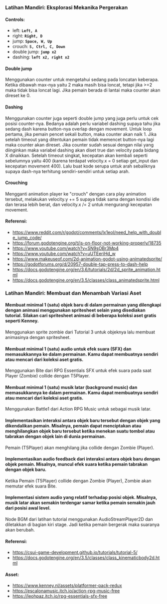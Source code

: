 ### Latihan Mandiri: Eksplorasi Mekanika Pergerakan

#### Controls:
- left: **`Left, A`**
- right: **`Right, D`**
- jump: **`Space, W, Up`**
- crouch: **`S, Ctrl, C, Down`**
- double jump: **`jump x2`**
- dashing: **`left x2, right x2`**

#### Double jump
<p>Menggunakan counter untuk mengetahui sedang pada loncatan keberapa. Ketika dibawah max-nya yaitu 2 maka masih bisa loncat, tetapi jika >=2 maka tidak bisa loncat 
lagi. Jika pemain berada di lantai maka counter akan direset ke 0.</p>

#### Dashing
<p>Menggunakan counter juga seperti double jump yang juga perlu untuk cek posisi counter-nya. Bedanya adalah perlu variabel dashing supaya tahu jika sedang dash 
karena button-nya overlap dengan movement. Untuk loop pertama, jika pemain pencet sekali button, maka counter akan naik 1. Jika setelah timeout yang ditentukan 
pemain tidak memencet button-nya lagi maka counter akan direset. Jika counter sudah sesuai dengan nilai yang diinginkan maka variabel dashing akan diset true dan
velocity pada bidang X dinaikkan. Setelah timeout singkat, kecepatan akan kembali seperti sebelumnya yaitu 400 (karena terdapat velocity.x = 0 setiap get_input dan 
kecepatan movement 400). Lalu buat kode serupa untuk arah sebaliknya supaya dash-nya terhitung sendiri-sendiri untuk setiap arah.</p>

#### Crouching
<p>Mengganti animation player ke "crouch" dengan cara play animation tersebut, melakukan velocity.y += 5 supaya tidak sama dengan kondisi idle dan terasa lebih 
berat, dan velocity.x /= 2 untuk mengurangi kecepatan movement.</p>

#### Referensi:
- https://www.reddit.com/r/godot/comments/lx1eol/need_help_with_double_jump_code/
- https://forum.godotengine.org/t/is-on-floor-not-working-properly/18735
- https://www.youtube.com/watch?v=SN9sOBr3Mp4
- https://www.youtube.com/watch?v=uUTEeriHd_w
- https://www.makeuseof.com/2d-animation-godot-using-animatedsprite/
- https://godotforums.org/d/20957-double-tap-press-to-dash-help
- https://docs.godotengine.org/en/3.6/tutorials/2d/2d_sprite_animation.html
- https://docs.godotengine.org/en/3.5/classes/class_animatedsprite.html

### Latihan Mandiri: Membuat dan Menambah Variasi Aset

#### Membuat minimal 1 (satu) objek baru di dalam permainan yang dilengkapi dengan animasi menggunakan spritesheet selain yang disediakan tutorial. Silakan cari spritesheet animasi di beberapa koleksi aset gratis seperti Kenney.
<p>Menggunakan sprite zombie dari Tutorial 3 untuk objeknya lalu membuat animasinya dengan spritesheet.</p>

#### Membuat minimal 1 (satu) audio untuk efek suara (SFX) dan memasukkannya ke dalam permainan. Kamu dapat membuatnya sendiri atau mencari dari koleksi aset gratis.
<p>Menggunakan Bite dari RPG Essentials SFX untuk efek suara pada saat Player (Zombie) collide dengan T5Player.</p>

#### Membuat minimal 1 (satu) musik latar (background music) dan memasukkannya ke dalam permainan. Kamu dapat membuatnya sendiri atau mencari dari koleksi aset gratis.
<p>Menggunakan Battle1 dari Action RPG Music untuk sebagai musik latar.</p>

#### Implementasikan interaksi antara objek baru tersebut dengan objek yang dikendalikan pemain. Misalnya, pemain dapat menciptakan atau menghilangkan objek baru tersebut ketika menekan suatu tombol atau tabrakan dengan objek lain di dunia permainan.
<p>Pemain (T5Player) akan menghilang jika collide dengan Zombie (Player).</p>

#### Implementasikan audio feedback dari interaksi antara objek baru dengan objek pemain. Misalnya, muncul efek suara ketika pemain tabrakan dengan objek baru.
<p>Ketika Pemain (T5Player) collide dengan Zombie (Player), Zombie akan memutar efek suara Bite.</p>

#### Implementasi sistem audio yang relatif terhadap posisi objek. Misalnya, musik latar akan semakin terdengar samar ketika pemain semakin jauh dari posisi awal level.
<p>Node BGM dari latihan tutorial menggunakan AudioStreamPlayer2D dan diletakkan di bagian kiri stage. Jadi ketika pemain bergerak maka suaranya akan berubah.</p>

#### Referensi:
- https://csui-game-development.github.io/tutorials/tutorial-5/
- https://docs.godotengine.org/en/3.5/classes/class_kinematicbody2d.html

#### Asset:
- https://www.kenney.nl/assets/platformer-pack-redux
- https://escalonamusic.itch.io/action-rpg-music-free
- https://leohpaz.itch.io/rpg-essentials-sfx-free
